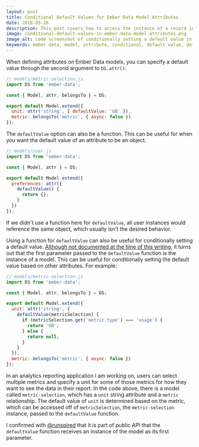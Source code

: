 ```yaml
---
layout: post
title: Conditional Default Values for Ember Data Model Attributes
date: 2018-05-26
description: This post covers how to access the instance of a record in the defaultValue function of an attribute for conditionally setting a default value.
image: conditional-default-values-in-ember-data-model-attributes.png
image_alt: code screenshot of conditionally setting a default value in an Ember Data model attribute
keywords: ember data, model, attribute, conditional, default value, defaultValue
---
```


When defining attributes on Ember Data models, you can specify a default value through the second argument to `DS.attr()`:

```js
// models/metric-selection.js
import DS from 'ember-data';

const { Model, attr, belongsTo } = DS;

export default Model.extend({
  unit: attr('string', { defaultValue: 'GB' }),
  metric: belongsTo('metric', { async: false })
});
```

The `defaultValue` option can also be a function. This can be useful for when you want the default value of an attribute to be an object.

```js
// models/user.js
import DS from 'ember-data';

const { Model, attr } = DS;

export default Model.extend({
  preferences: attr({
    defaultValue() {
      return {};
    }
  })
});
```

If we didn't use a function here for `defaultValue`, all user instances would reference the same object, which usually isn't the desired behavior.

Using a function for `defaultValue` can also be useful for conditionally setting a default value. [Although not documented at the time of this writing](https://www.emberjs.com/api/ember-data/3.1/classes/DS/methods/attr?anchor=attr), it turns out that the first parameter passed to the `defaultValue` function is the instance of a model. This can be useful for conditionally setting the default value based on other attributes. For example:

```js
// models/metric-selection.js
import DS from 'ember-data';

const { Model, attr, belongsTo } = DS;

export default Model.extend({
  unit: attr('string', {
    defaultValue(metricSelection) {
      if (metricSelection.get('metric.type') === 'usage') {
        return 'GB';
      } else {
        return null;
      }
    }
  }),
  metric: belongsTo('metric', { async: false })
});
```

In an analytics reporting application I am working on, users can select multiple metrics and specify a unit for some of those metrics for how they want to see the data in their report. In the code above, there is a model called `metric-selection`, which has a `unit` string attribute and a `metric` relationship. The default value of `unit` is determined based on the metric, which can be accessed off of `metricSelection`, the `metric-selection` instance, passed to the `defaultValue` function.

I confirmed with [@runspired](https://twitter.com/Runspired) that it is part of public API that the `defaultValue` function receives an instance of the model as its first parameter.
